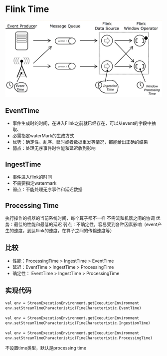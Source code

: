 # Flink Time

![](Images/22.png)

## EventTime

* 事件生成时的时间，在进入Flink之前就已经存在，可以从event的字段中抽取、
* 必需指定waterMark的生成方式
* 优势：确定性。乱序、延时或者数据重发等情况，都能给出正确的结果
* 弱点：处理无序事件时性能和延迟收到影响


## IngestTime
* 事件进入flink的时间
* 不需要指定watermark
* 弱点：不能处理无序事件和延迟数据


## Processing Time 
执行操作的机器的当前系统时间，每个算子都不一样
不需流和机器之间的协调
优势：最佳的性能和最低的延迟
弱点：不确定性，容易受到各种因素影响（event产生的速度，到达flink的速度，在算子之间的传输速度等）


## 比较

* 性能：ProcessingTime > IngestTime > EventTime
* 延迟：EventTime > IngestTime > ProcessingTime
* 确定性： EventTime > IngestTime > ProcessingTime


## 实现代码

    val env = StreamExecutionEnvironment.getExecutionEnvironment
    env.setStreamTimeCharacteristic(TimeCharacteristic.EventTime)
    
    val env = StreamExecutionEnvironment.getExecutionEnvironment
    env.setStreamTimeCharacteristic(TimeCharacteristic.IngestionTime)
    
    val env = StreamExecutionEnvironment.getExecutionEnvironment
    env.setStreamTimeCharacteristic(TimeCharacteristic.ProcessingTime)
    
不设置time类型，默认是processing time